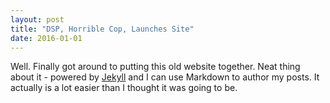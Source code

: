 ```yaml
---
layout: post
title: "DSP, Horrible Cop, Launches Site"
date: 2016-01-01
---
```

Well. Finally got around to putting this old website together. Neat thing about it - powered by [Jekyll](http://jekyllrb.com) and I can use Markdown to author my posts. It actually is a lot easier than I thought it was going to be.